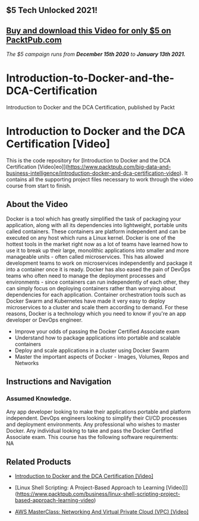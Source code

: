 ## $5 Tech Unlocked 2021!
[Buy and download this Video for only $5 on PacktPub.com](https://www.packtpub.com/product/introduction-to-docker-and-the-dca-certification-video/9781789539097)
-----
*The $5 campaign         runs from __December 15th 2020__ to __January 13th 2021.__*

# Introduction-to-Docker-and-the-DCA-Certification
Introduction to Docker and the DCA Certification, published by Packt
# Introduction to Docker and the DCA Certification [Video]
This is the code repository for [Introduction to Docker and the DCA Certification [Video]eo]](https://www.packtpub.com/big-data-and-business-intelligence/introduction-docker-and-dca-certification-video). It contains all the supporting project files necessary to work through the video course from start to finish.
## About the Video 
Docker is a tool which has greatly simplified the task of packaging your application, along with all its dependencies into lightweight, portable units called containers. These containers are platform independent and can be executed on any host which runs a Linux kernel. Docker is one of the hottest tools in the market right now as a lot of teams have learned how to use it to break up their large, monolithic applications into smaller and more manageable units - often called microservices. This has allowed development teams to work on microservices independently and package it into a container once it is ready. Docker has also eased the pain of DevOps teams who often need to manage the deployment processes and environments - since containers can run independently of each other, they can simply focus on deploying containers rather than worrying about dependencies for each application. Container orchestration tools such as Docker Swarm and Kubernetes have made it very easy to deploy microservices to a cluster and scale them according to demand. For these reasons, Docker is a technology which you need to know if you're an app developer or DevOps engineer.
<DIV class=book-info-will-learn-text>
<UL>
<LI>Improve your odds of passing the Docker Certified Associate exam
<LI>Understand how to package applications into portable and scalable containers
<LI>Deploy and scale applications in a cluster using Docker Swarm
<LI>Master the important aspects of Docker - Images, Volumes, Repos and Networks</LI></UL></DIV>

## Instructions and Navigation
### Assumed Knowledge.
Any app developer looking to make their applications portable and platform independent. DevOps engineers looking to simplify their CI/CD processes and deployment environments. Any professional who wishes to master Docker. Any individual looking to take and pass the Docker Certified Associate exam.
This course has the following software requirements:<br/>
NA

## Related Products
* [Introduction to Docker and the DCA Certification [Video]](https://www.packtpub.com/big-data-and-business-intelligence/introduction-docker-and-dca-certification-video)

* [Linux Shell Scripting: A Project-Based Approach to Learning [Video]]](https://www.packtpub.com/business/linux-shell-scripting-project-based-approach-learning-video)

* [AWS MasterClass: Networking And Virtual Private Cloud (VPC) [Video]](https://www.packtpub.com/virtualization-and-cloud/aws-masterclass-networking-and-virtual-private-cloud-vpc-video)
